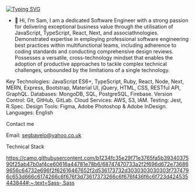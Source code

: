 [![Typing SVG](https://readme-typing-svg.demolab.com?font=Exo+2&size=24&duration=4000&pause=1000&color=4E22F7&center=true&vCenter=true&width=320&lines=Full+Stack+Web+Developer)](https://git.io/typing-svg)

- 👋 Hi, I’m Sam, I am a dedicated Software Engineer with a strong passion for delivering exceptional business value through the utilisation of JavaScript, TypeScript, React, Next, and associathnologies. Demonstrated expertise in employing professional software engineering best practices within multifunctional teams, including adherence to coding standards and conducting comprehensive design reviews. Possesses a versatile, cross-technology mindset that enables the adoption of productive approaches to tackle complex technical challenges, unbounded by the limitations of a single technology.

Key Technologies: JavaScript ES6+, TypeScript, Ruby, React, Node, Next, MERN, Express, Bootstrap, Material UI, jQuery, HTML, CSS, RESTful API, GraphQL. Databases: MongoDB, SQL, PostgreSQL, Firebase. Version Control: Git, GitHub, GitLab. Cloud Services: AWS, S3, IAM. Testing: Jest, R.Spec. Design Tools: Figma, Adobe Photoshop & Adobe InDesign. Languages: English


Contact me

Email: segbayelo@yahoo.co.uk

Technical Stack

[
](https://camo.githubusercontent.com/b1234fc35e29f71e3765fa5b3934037590f25ab47b0af4ce60616a44781e78b6/68747470733a2f2f696d672e736869656c64732e696f2f62616467652f2d536173732d3030303030303f7374796c653d666c6174266c6f676f3d73617373266c6f676f436f6c6f723d424535443844#:~:text=Sass-,Sass)https://camo.githubusercontent.com/b1234fc35e29f71e3765fa5b3934037590f25ab47b0af4ce60616a44781e78b6/68747470733a2f2f696d672e736869656c64732e696f2f62616467652f2d536173732d3030303030303f7374796c653d666c6174266c6f676f3d73617373266c6f676f436f6c6f723d424535443844#:~:text=Sass-,Sass
